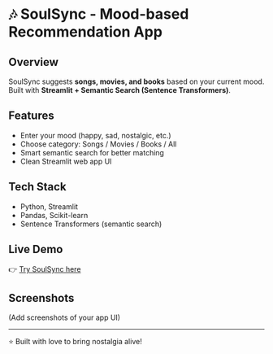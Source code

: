 # 🎶 SoulSync - Mood-based Recommendation App

## Overview
SoulSync suggests **songs, movies, and books** based on your current mood.
Built with **Streamlit + Semantic Search (Sentence Transformers)**.

## Features
- Enter your mood (happy, sad, nostalgic, etc.)
- Choose category: Songs / Movies / Books / All
- Smart semantic search for better matching
- Clean Streamlit web app UI

## Tech Stack
- Python, Streamlit
- Pandas, Scikit-learn
- Sentence Transformers (semantic search)

## Live Demo
👉 [Try SoulSync here](https://soulsync-app.streamlit.app)

## Screenshots
(Add screenshots of your app UI)

---
⭐ Built with love to bring nostalgia alive!

